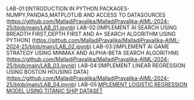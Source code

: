 LAB-01:[INTRODUCTION IN PYTHON PACKAGES-NUMPY,PANDAS,MATPLOTLIB AND ACCESS TO DATASOURCES
(https://github.com/MalladiPravalika/MalladiPravalika-AIML-2024-25/blob/main/LAB_01.ipynb)
LAB-02:[IMPLEMENT AI SEARCH USING BREADTH FIRST,DEPTH FIRST AND A* SEARCH ALGORITHM USING PYTHON]
(https://github.com/MalladiPravalika/MalladiPravalika-AIML-2024-25/blob/main/LAB_02.ipynb)
LAB-03:[IMPLEMENT AI GAME STRATEGY USING MINMAX AND ALPHA-BETA SEARCH ALGORITHM]
(https://github.com/MalladiPravalika/MalladiPravalika-AIML-2024-25/blob/main/LAB_03.ipynb)
LAB-04:[IMPLEMENT LINEAR REGRESSION USING BOSTON HOUSING DATA]
(https://github.com/MalladiPravalika/MalladiPravalika-AIML-2024-25/blob/main/LAB_04.ipynb)
LAB-05:[MPLEMENT LOGISTIC REGRESSION MODEL USING TITANIC SHIP DATASET](https://github.com/MalladiPravalika/MalladiPravalika-AIML-2024-25/blob/main/LAB_05.ipynb)

